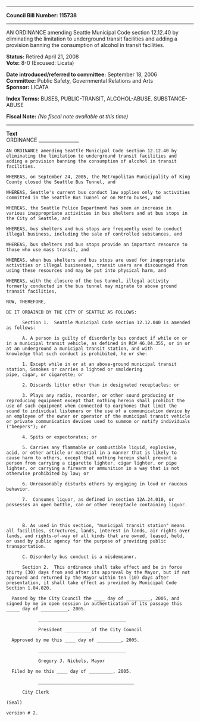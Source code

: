 * * * * *  
  
**Council Bill Number: [](#h0)[](#h2)115738**  
  
* * * * *  
  
AN ORDINANCE amending Seattle Municipal Code section 12.12.40 by eliminating the limitation to underground transit facilities and adding a provision banning the consumption of alcohol in transit facilities.  
  
**Status:** Retired April 21, 2008   
**Vote:** 8-0 (Excused: Licata)   
  
**Date introduced/referred to committee:** September 18, 2006   
**Committee:** Public Safety, Governmental Relations and Arts   
**Sponsor:** LICATA   
  
**Index Terms:** BUSES, PUBLIC-TRANSIT, ALCOHOL-ABUSE. SUBSTANCE-ABUSE  
  
**Fiscal Note:** *(No fiscal note available at this time)*  
  
* * * * *  
  
**Text**  
    ORDINANCE _________________  
  
    AN ORDINANCE amending Seattle Municipal Code section 12.12.40 by  
    eliminating the limitation to underground transit facilities and  
    adding a provision banning the consumption of alcohol in transit  
    facilities.  
  
    WHEREAS, on September 24, 2005, the Metropolitan Municipality of King  
    County closed the Seattle Bus Tunnel, and  
  
    WHEREAS, Seattle's current bus conduct law applies only to activities  
    committed in the Seattle Bus Tunnel or on Metro buses, and  
  
    WHEREAS, the Seattle Police Department has seen an increase in  
    various inappropriate activities in bus shelters and at bus stops in  
    the City of Seattle, and  
  
    WHEREAS, bus shelters and bus stops are frequently used to conduct  
    illegal business, including the sale of controlled substances, and  
  
    WHEREAS, bus shelters and bus stops provide an important resource to  
    those who use mass transit, and  
  
    WHEREAS, when bus shelters and bus stops are used for inappropriate  
    activities or illegal businesses, transit users are discouraged from  
    using these resources and may be put into physical harm, and  
  
    WHEREAS, with the closure of the bus tunnel, illegal activity  
    formerly conducted in the bus tunnel may migrate to above ground  
    transit facilities,  
  
    NOW, THEREFORE,  
  
    BE IT ORDAINED BY THE CITY OF SEATTLE AS FOLLOWS:  
  
          Section 1.  Seattle Municipal Code section 12.12.040 is amended  
    as follows:  
  
          A. A person is guilty of disorderly bus conduct if while on or  
    in a municipal transit vehicle, as defined in RCW 46.04.355, or in or  
    at an underground a municipal transit station, and with  
    knowledge that such conduct is prohibited, he or she:  
  
          1. Except while in or at an above-ground municipal transit  
    station, Ssmokes or carries a lighted or smoldering  
    pipe, cigar, or cigarette; or  
  
          2. Discards litter other than in designated receptacles; or  
  
          3. Plays any radio, recorder, or other sound producing or  
    reproducing equipment except that nothing herein shall prohibit the  
    use of such equipment when connected to earphones that limit the  
    sound to individual listeners or the use of a communication device by  
    an employee of the owner or operator of the municipal transit vehicle  
    or private communication devices used to summon or notify individuals  
    ("beepers"); or  
  
          4. Spits or expectorates; or  
  
          5. Carries any flammable or combustible liquid, explosive,  
    acid, or other article or material in a manner that is likely to  
    cause harm to others, except that nothing herein shall prevent a  
    person from carrying a cigarette lighter, cigar lighter, or pipe  
    lighter, or carrying a firearm or ammunition in a way that is not  
    otherwise prohibited by law; or  
  
          6. Unreasonably disturbs others by engaging in loud or raucous  
    behavior.  
  
          7.  Consumes liquor, as defined in section 12A.24.010, or  
    possesses an open bottle, can or other receptacle containing liquor.  
  
            
  
          B. As used in this section, "municipal transit station" means  
    all facilities, structures, lands, interest in lands, air rights over  
    lands, and rights-of-way of all kinds that are owned, leased, held,  
    or used by public agency for the purpose of providing public  
    transportation.  
  
          C. Disorderly bus conduct is a misdemeanor.  
  
          Section 2.  This ordinance shall take effect and be in force  
    thirty (30) days from and after its approval by the Mayor, but if not  
    approved and returned by the Mayor within ten (10) days after  
    presentation, it shall take effect as provided by Municipal Code  
    Section 1.04.020.  
  
      Passed by the City Council the ____ day of _________, 2005, and  
    signed by me in open session in authentication of its passage this  
    _____ day of __________, 2005.  
  
                _________________________________  
  
                President __________of the City Council  
  
      Approved by me this ____ day of _________, 2005.  
  
                _________________________________  
  
                Gregory J. Nickels, Mayor  
  
      Filed by me this ____ day of _________, 2005.  
  
                ____________________________________  
  
          City Clerk  
  
    (Seal)  
  
    version # 2.  
